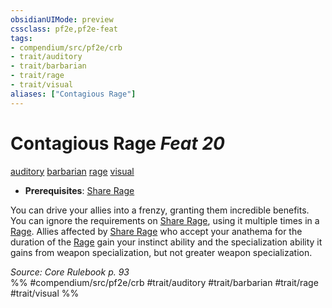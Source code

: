 ```yaml
---
obsidianUIMode: preview
cssclass: pf2e,pf2e-feat
tags:
- compendium/src/pf2e/crb
- trait/auditory
- trait/barbarian
- trait/rage
- trait/visual
aliases: ["Contagious Rage"]
---
```

# Contagious Rage  *Feat 20*  
[auditory](rules/traits/auditory.md)  [barbarian](rules/traits/barbarian.md)  [rage](rules/traits/rage.md)  [visual](rules/traits/visual.md)  

- **Prerequisites**: [Share Rage](compendium/feats/share-rage.md)

You can drive your allies into a frenzy, granting them incredible benefits. You can ignore the requirements on [Share Rage](compendium/feats/share-rage.md), using it multiple times in a [Rage](rules/actions/rage.md). Allies affected by [Share Rage](compendium/feats/share-rage.md) who accept your anathema for the duration of the [Rage](rules/actions/rage.md) gain your instinct ability and the specialization ability it gains from weapon specialization, but not greater weapon specialization.

*Source: Core Rulebook p. 93*  
%% #compendium/src/pf2e/crb #trait/auditory #trait/barbarian #trait/rage #trait/visual %%
